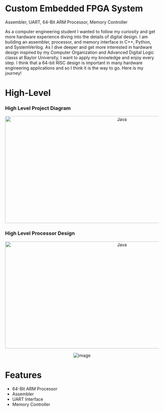 # Custom Embedded FPGA System
Assembler, UART, 64-Bit ARM Processor, Memory Controller

As a computer engineering student I wanted to follow my curiosity and get more hardware experience diving into the details of digital design. I am building an assembler, processor, and memory interface in C++, Python, and SystemVerilog. As I dive deeper and get more interested in hardware design inspired by my Computer Organization and Advanced Digital Logic classs at Baylor University, I want to apply my knowledge and enjoy every step. I think that a 64-bit RISC design is important in many hardware engineering applications and so I think it is the way to go. Here is my journey!

# High-Level
### High Level Project Diagram
<p align="center">
  <img align="middle" alt="Java" width="750px" height="350px"src="https://github.com/user-attachments/assets/62a7d482-108c-4d8c-811f-72516f34132d">
</p>

### High Level Processor Design
<p align="center">
  <img align="middle" alt="Java" width="750x" height="350px"src="https://github.com/user-attachments/assets/40e807b7-9e4d-42a7-ab5e-c91ca441b811">
</p>

<p align="center">
  <img alt="image" src="https://github.com/user-attachments/assets/b0cd3858-162c-4fdf-b915-4fb3683076cf" />
</p>

# Features
- 64-Bit ARM Processor
- Assembler
- UART Interface
- Memory Controller
  

